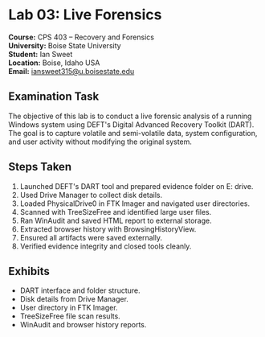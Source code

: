 # Lab 03: Live Forensics

**Course:** CPS 403 – Recovery and Forensics  
**University:** Boise State University  
**Student:** Ian Sweet  
**Location:** Boise, Idaho USA  
**Email:** iansweet315@u.boisestate.edu  

## Examination Task

The objective of this lab is to conduct a live forensic analysis of a running Windows system using DEFT's Digital Advanced Recovery Toolkit (DART). The goal is to capture volatile and semi-volatile data, system configuration, and user activity without modifying the original system.

## Steps Taken

1. Launched DEFT's DART tool and prepared evidence folder on E: drive.
2. Used Drive Manager to collect disk details.
3. Loaded PhysicalDrive0 in FTK Imager and navigated user directories.
4. Scanned with TreeSizeFree and identified large user files.
5. Ran WinAudit and saved HTML report to external storage.
6. Extracted browser history with BrowsingHistoryView.
7. Ensured all artifacts were saved externally.
8. Verified evidence integrity and closed tools cleanly.

## Exhibits

- DART interface and folder structure.
- Disk details from Drive Manager.
- User directory in FTK Imager.
- TreeSizeFree file scan results.
- WinAudit and browser history reports.
